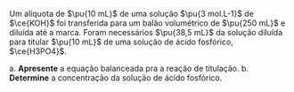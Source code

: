Um alíquota de $\pu{10 mL}$ de uma solução $\pu{3 mol.L-1}$ de $\ce{KOH}$ foi transferida para um balão volumétrico de $\pu{250 mL}$ e diluída até a marca. Foram necessários $\pu{38,5 mL}$ da solução diluída para titular $\pu{10 mL}$ de uma solução de ácido fosfórico, $\ce{H3PO4}$.

a. **Apresente** a equação balanceada pra a reação de titulação.
b. **Determine** a concentração da solução de ácido fosfórico.
